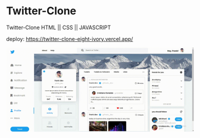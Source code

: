 # Twitter-Clone
Twitter-Clone HTML || CSS || JAVASCRIPT

deploy: https://twitter-clone-eight-ivory.vercel.app/

<img src="background.gif">